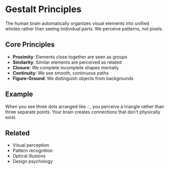 # Gestalt Principles

The human brain automatically organizes visual elements into unified wholes rather than seeing individual parts. We perceive patterns, not pixels.

## Core Principles
- **Proximity**: Elements close together are seen as groups
- **Similarity**: Similar elements are perceived as related
- **Closure**: We complete incomplete shapes mentally
- **Continuity**: We see smooth, continuous paths
- **Figure-Ground**: We distinguish objects from backgrounds

## Example
When you see three dots arranged like ∴, you perceive a triangle rather than three separate points. Your brain creates connections that don't physically exist.

## Related
- Visual perception
- Pattern recognition
- Optical illusions
- Design psychology